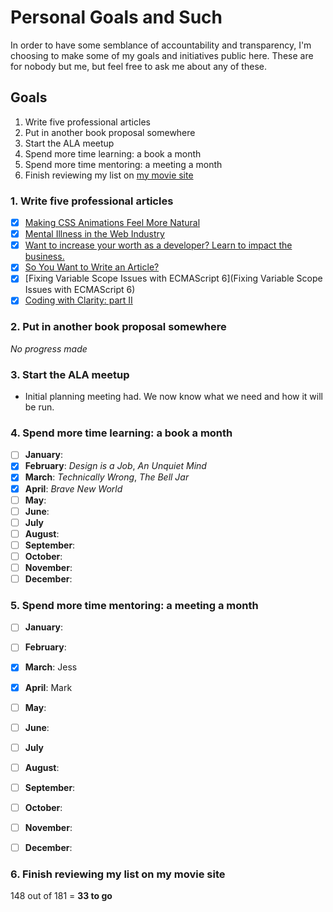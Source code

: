 # Personal Goals and Such

In order to have some semblance of accountability and transparency, I'm choosing to make some of my goals and initiatives public here. These are for nobody but me, but feel free to ask me about any of these.

## Goals

1. Write five professional articles
2. Put in another book proposal somewhere
3. Start the ALA meetup
4. Spend more time learning: a book a month
5. Spend more time mentoring: a meeting a month
6. Finish reviewing my list on [my movie site](http://brandontalksmovies.com)

### 1. Write five professional articles

- [x] [Making CSS Animations Feel More Natural](https://css-tricks.com/making-css-animations-feel-natural/)
- [x] [Mental Illness in the Web Industry](http://alistapart.com/article/mental-illness-in-the-web-industry)
- [x] [Want to increase your worth as a developer? Learn to impact the business.](https://blog.logrocket.com/want-to-increase-your-worth-as-a-developer-learn-to-impact-the-business-f7f78ec23ff5)
- [x] [So You Want to Write an Article?](http://alistapart.com/article/so-you-want-to-write-an-article)
- [x] [Fixing Variable Scope Issues with ECMAScript 6](Fixing Variable Scope Issues with ECMAScript 6)
- [x] [Coding with Clarity: part II](https://alistapart.com/article/coding-with-clarity-part-ii)

### 2. Put in another book proposal somewhere

*No progress made*

### 3. Start the ALA meetup

- Initial planning meeting had. We now know what we need and how it will be run.

### 4. Spend more time learning: a book a month

- [ ] **January**:
- [x] **February**: *Design is a Job*, *An Unquiet Mind*
- [x] **March**: *Technically Wrong*, *The Bell Jar*
- [x] **April**: *Brave New World*
- [ ] **May**:
- [ ] **June**:
- [ ] **July**
- [ ] **August**:
- [ ] **September**:
- [ ] **October**:
- [ ] **November**:
- [ ] **December**:

### 5. Spend more time mentoring: a meeting a month

- [ ] **January**:
- [ ] **February**: 
- [x] **March**: Jess
- [x] **April**: Mark
- [ ] **May**:
- [ ] **June**:
- [ ] **July**
- [ ] **August**:
- [ ] **September**:
- [ ] **October**:
- [ ] **November**:
- [ ] **December**:


### 6. Finish reviewing my list on my movie site

148 out of 181 = **33 to go**